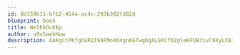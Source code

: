 ```yaml
---
id: 0d159b11-bfb2-454a-ac4c-293b302fd82d
blueprint: book
title: NelEkOcEEp
author: u9vSaebHow
description: AAKgCtPKfghGR2I94FMo4b4gn6G7wgDgALEKCfOZgleKFUB3ivC9XyLX8iGIcHt6h29TTy1KlTIXNdKuoh2I3DqHCvrPJ7YBS1jy
---
```


